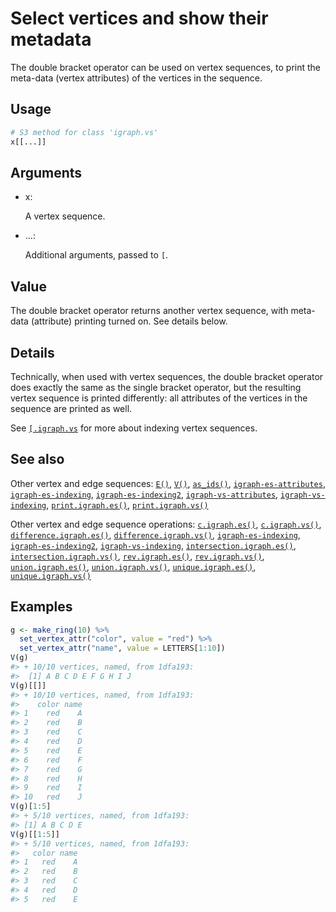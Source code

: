 # Select vertices and show their metadata

The double bracket operator can be used on vertex sequences, to print
the meta-data (vertex attributes) of the vertices in the sequence.

## Usage

``` r
# S3 method for class 'igraph.vs'
x[[...]]
```

## Arguments

- x:

  A vertex sequence.

- ...:

  Additional arguments, passed to `[`.

## Value

The double bracket operator returns another vertex sequence, with
meta-data (attribute) printing turned on. See details below.

## Details

Technically, when used with vertex sequences, the double bracket
operator does exactly the same as the single bracket operator, but the
resulting vertex sequence is printed differently: all attributes of the
vertices in the sequence are printed as well.

See
[`[.igraph.vs`](https://r.igraph.org/reference/igraph-vs-indexing.md)
for more about indexing vertex sequences.

## See also

Other vertex and edge sequences:
[`E()`](https://r.igraph.org/reference/E.md),
[`V()`](https://r.igraph.org/reference/V.md),
[`as_ids()`](https://r.igraph.org/reference/as_ids.md),
[`igraph-es-attributes`](https://r.igraph.org/reference/igraph-es-attributes.md),
[`igraph-es-indexing`](https://r.igraph.org/reference/igraph-es-indexing.md),
[`igraph-es-indexing2`](https://r.igraph.org/reference/igraph-es-indexing2.md),
[`igraph-vs-attributes`](https://r.igraph.org/reference/igraph-vs-attributes.md),
[`igraph-vs-indexing`](https://r.igraph.org/reference/igraph-vs-indexing.md),
[`print.igraph.es()`](https://r.igraph.org/reference/print.igraph.es.md),
[`print.igraph.vs()`](https://r.igraph.org/reference/print.igraph.vs.md)

Other vertex and edge sequence operations:
[`c.igraph.es()`](https://r.igraph.org/reference/c.igraph.es.md),
[`c.igraph.vs()`](https://r.igraph.org/reference/c.igraph.vs.md),
[`difference.igraph.es()`](https://r.igraph.org/reference/difference.igraph.es.md),
[`difference.igraph.vs()`](https://r.igraph.org/reference/difference.igraph.vs.md),
[`igraph-es-indexing`](https://r.igraph.org/reference/igraph-es-indexing.md),
[`igraph-es-indexing2`](https://r.igraph.org/reference/igraph-es-indexing2.md),
[`igraph-vs-indexing`](https://r.igraph.org/reference/igraph-vs-indexing.md),
[`intersection.igraph.es()`](https://r.igraph.org/reference/intersection.igraph.es.md),
[`intersection.igraph.vs()`](https://r.igraph.org/reference/intersection.igraph.vs.md),
[`rev.igraph.es()`](https://r.igraph.org/reference/rev.igraph.es.md),
[`rev.igraph.vs()`](https://r.igraph.org/reference/rev.igraph.vs.md),
[`union.igraph.es()`](https://r.igraph.org/reference/union.igraph.es.md),
[`union.igraph.vs()`](https://r.igraph.org/reference/union.igraph.vs.md),
[`unique.igraph.es()`](https://r.igraph.org/reference/unique.igraph.es.md),
[`unique.igraph.vs()`](https://r.igraph.org/reference/unique.igraph.vs.md)

## Examples

``` r
g <- make_ring(10) %>%
  set_vertex_attr("color", value = "red") %>%
  set_vertex_attr("name", value = LETTERS[1:10])
V(g)
#> + 10/10 vertices, named, from 1dfa193:
#>  [1] A B C D E F G H I J
V(g)[[]]
#> + 10/10 vertices, named, from 1dfa193:
#>    color name
#> 1    red    A
#> 2    red    B
#> 3    red    C
#> 4    red    D
#> 5    red    E
#> 6    red    F
#> 7    red    G
#> 8    red    H
#> 9    red    I
#> 10   red    J
V(g)[1:5]
#> + 5/10 vertices, named, from 1dfa193:
#> [1] A B C D E
V(g)[[1:5]]
#> + 5/10 vertices, named, from 1dfa193:
#>   color name
#> 1   red    A
#> 2   red    B
#> 3   red    C
#> 4   red    D
#> 5   red    E
```

